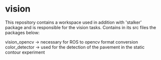 # vision

This repository contains a workspace used in addition with 'stalker' package and is responsible for the vision tasks.
Contains in its src files the packages below:

vision_opencv -> necessary for ROS to opencv format conversion
color_detector -> used for the detection of the pavement in the static contour experiment